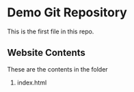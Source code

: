 # Demo Git Repository

This is the first file in this repo.

## Website Contents

These are the contents in the folder

1. index.html